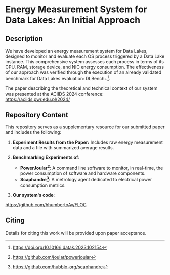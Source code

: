 # Energy Measurement System for Data Lakes: An Initial Approach


## Description
We have developed an energy measurement system for Data Lakes, designed to monitor and evaluate each OS process triggered by a Data Lake instance. This comprehensive system assesses each process in terms of its CPU, RAM, storage device, and NIC energy consumption. The effectiveness of our approach was verified through the execution of an already validated benchmark for Data Lakes evaluation: DLBench+[^1].

The paper describing the theoretical and technical context of our system was presented at the ACIIDS 2024 conference: https://aciids.pwr.edu.pl/2024/

## Repository Content

This repository serves as a supplementary resource for our submitted paper and includes the following:

1. **Experiment Results from the Paper:**  Includes raw energy measurement data and a file with summarized average results.

2. **Benchmarking Experiments of**:
    - **PowerJoular[^2]**: A command line software to monitor, in real-time, the power consumption of software and hardware components.
    - **Scaphandre[^3]**: A metrology agent dedicated to electrical power consumption metrics.

2. **Our system's code**:
   
https://github.com/hhumbertoAv/FLOC

## Citing
Details for citing this work will be provided upon paper acceptance.

[^1]: https://doi.org/10.1016/j.datak.2023.102154
[^2]: https://github.com/joular/powerjoular
[^3]: https://github.com/hubblo-org/scaphandre
